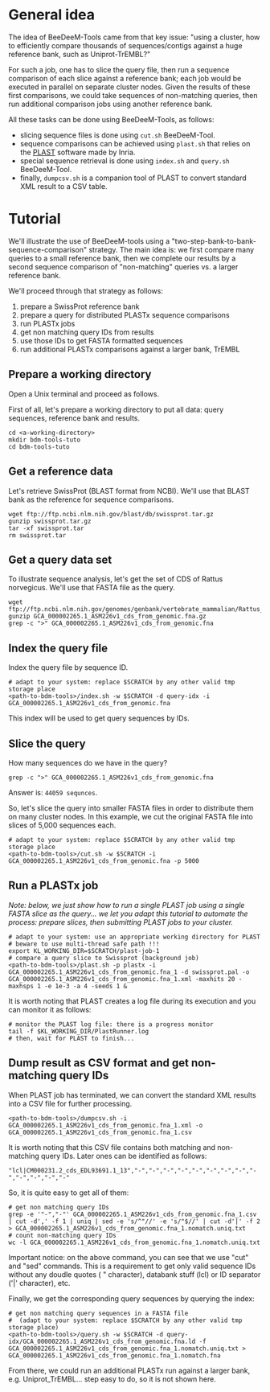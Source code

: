 # General idea 

The idea of BeeDeeM-Tools came from that key issue: "using a cluster, how to efficiently compare thousands of sequences/contigs against a huge reference bank, such as Uniprot-TrEMBL?"

For such a job, one has to slice the query file, then run a sequence comparison of each slice against a reference bank; each job would be executed in parallel on separate cluster nodes. Given the results of these first comparisons, we could take sequences of non-matching queries, then run additional comparison jobs using another reference bank. 

All these tasks can be done using BeeDeeM-Tools, as follows:

* slicing sequence files is done using `cut.sh` BeeDeeM-Tool.
* sequence comparisons can be achieved using `plast.sh` that relies on the [PLAST](https://plast.inria.fr/) software made by Inria.
* special sequence retrieval is done using `index.sh` and `query.sh` BeeDeeM-Tool. 
* finally, `dumpcsv.sh` is a companion tool of PLAST to convert standard XML result to a CSV table.


# Tutorial

We'll illustrate the use of BeeDeeM-tools using a "two-step-bank-to-bank-sequence-comparison" strategy. The main idea is: we first compare many queries to a small reference bank, then we complete our results by a second sequence comparison of "non-matching" queries vs. a larger reference bank.

We'll proceed through that strategy as follows:

1. prepare a SwissProt reference bank
1. prepare a query for distributed PLASTx sequence comparisons
1. run PLASTx jobs
1. get non matching query IDs from results
1. use those IDs to get FASTA formatted sequences 
1. run additional PLASTx comparisons against a larger bank, TrEMBL

## Prepare a working directory

Open a Unix terminal and proceed as follows.

First of all, let's prepare a working directory to put all data: query sequences, reference bank and results.

```
cd <a-working-directory>
mkdir bdm-tools-tuto
cd bdm-tools-tuto
```

## Get a reference data

Let's retrieve SwissProt (BLAST format from NCBI). We'll use that BLAST bank as the reference for sequence comparisons.

```
wget ftp://ftp.ncbi.nlm.nih.gov/blast/db/swissprot.tar.gz
gunzip swissprot.tar.gz
tar -xf swissprot.tar
rm swissprot.tar
```

## Get a query data set

To illustrate sequence analysis, let's get the set of CDS of Rattus norvegicus. We'll use that FASTA file as the query.

```
wget ftp://ftp.ncbi.nlm.nih.gov/genomes/genbank/vertebrate_mammalian/Rattus_norvegicus/all_assembly_versions/GCA_000002265.1_ASM226v1/GCA_000002265.1_ASM226v1_cds_from_genomic.fna.gz
gunzip GCA_000002265.1_ASM226v1_cds_from_genomic.fna.gz
grep -c ">" GCA_000002265.1_ASM226v1_cds_from_genomic.fna
```
## Index the query file

Index the query file by sequence ID. 

```
# adapt to your system: replace $SCRATCH by any other valid tmp storage place
<path-to-bdm-tools>/index.sh -w $SCRATCH -d query-idx -i GCA_000002265.1_ASM226v1_cds_from_genomic.fna
```
This index will be used to get query sequences by IDs.

## Slice the query 

How many sequences do we have in the query?

```
grep -c ">" GCA_000002265.1_ASM226v1_cds_from_genomic.fna
```

Answer is: `44059 sequnces`.

So, let's slice the query into smaller FASTA files in order to distribute them on many cluster nodes. In this example, we cut the original FASTA file into slices of 5,000 sequences each.

```
# adapt to your system: replace $SCRATCH by any other valid tmp storage place
<path-to-bdm-tools>/cut.sh -w $SCRATCH -i GCA_000002265.1_ASM226v1_cds_from_genomic.fna -p 5000
```

## Run a PLASTx job

*Note: below, we just show how to run a single PLAST job using a single FASTA slice as the query... we let you adapt this tutorial to automate the process: prepare slices, then submitting PLAST jobs to your cluster.*

```
# adapt to your system: use an appropriate working directory for PLAST
# beware to use multi-thread safe path !!!
export KL_WORKING_DIR=$SCRATCH/plast-job-1
# compare a query slice to Swissprot (background job)
<path-to-bdm-tools>/plast.sh -p plastx -i GCA_000002265.1_ASM226v1_cds_from_genomic.fna_1 -d swissprot.pal -o GCA_000002265.1_ASM226v1_cds_from_genomic.fna_1.xml -maxhits 20 -maxhsps 1 -e 1e-3 -a 4 -seeds 1 &
```
It is worth noting that PLAST creates a log file during its execution and you can monitor it as follows:
```
# monitor the PLAST log file: there is a progress monitor
tail -f $KL_WORKING_DIR/PlastRunner.log
# then, wait for PLAST to finish...
```

## Dump result as CSV format and get non-matching query IDs

When PLAST job has terminated, we can convert the standard XML results into a CSV file for further processing.

```
<path-to-bdm-tools>/dumpcsv.sh -i GCA_000002265.1_ASM226v1_cds_from_genomic.fna_1.xml -o GCA_000002265.1_ASM226v1_cds_from_genomic.fna_1.csv
```
It is worth noting that this CSV file contains both matching and non-matching query IDs. Later ones can be identified as follows:

```
"lcl|CM000231.2_cds_EDL93691.1_13","-","-","-","-","-","-","-","-","-","-","-","-","-"
```

So, it is quite easy to get all of them:

```
# get non matching query IDs
grep -e '"-","-"' GCA_000002265.1_ASM226v1_cds_from_genomic.fna_1.csv | cut -d',' -f 1 | uniq | sed -e 's/^"//' -e 's/"$//' | cut -d'|' -f 2 > GCA_000002265.1_ASM226v1_cds_from_genomic.fna_1.nomatch.uniq.txt
# count non-matching query IDs
wc -l GCA_000002265.1_ASM226v1_cds_from_genomic.fna_1.nomatch.uniq.txt
```

Important notice: on the above command, you can see that we use "cut" and "sed" commands. This is a requirement to get only valid sequence IDs without any doudle quotes ( " character), databank stuff (lcl) or ID separator ('|' character), etc.

Finally, we get the corresponding query sequences by querying the index:

```
# get non matching query sequences in a FASTA file
#  (adapt to your system: replace $SCRATCH by any other valid tmp storage place)
<path-to-bdm-tools>/query.sh -w $SCRATCH -d query-idx/GCA_000002265.1_ASM226v1_cds_from_genomic.fna.ld -f GCA_000002265.1_ASM226v1_cds_from_genomic.fna_1.nomatch.uniq.txt > GCA_000002265.1_ASM226v1_cds_from_genomic.fna_1.nomatch.fna
```

From there, we could run an additional PLASTx run against a larger bank, e.g. Uniprot_TrEMBL... step easy to do, so it is not shown here.

